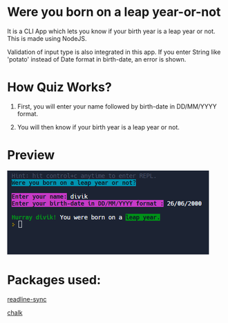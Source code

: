 # Were you born on a leap year-or-not
 It is a CLI App which lets you know if your birth year is a leap year or not. This is made using NodeJS.

 Validation of input type is also integrated in this app. If you enter String like 'potato' instead of Date format in birth-date, an error is shown.

# How Quiz Works?
1. First, you will enter your name followed by birth-date in DD/MM/YYYY format.

2. You will then know if your birth year is a leap year or not.

# Preview
![quiz](https://github.com/divikjuneja17/Were-you-born-on-a-leap-year-or-not/blob/main/preview.png?raw=true)

# Packages used:
[readline-sync](https://www.npmjs.com/package/readline-sync)

[chalk](https://www.npmjs.com/package/chalk)